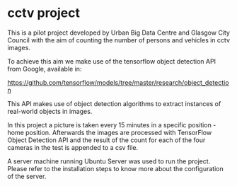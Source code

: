 # cctv project

This is a pilot project developed by Urban Big Data Centre and Glasgow City Council with the aim of counting the number of persons and vehicles in cctv images. 

To achieve this aim we make use of the tensorflow object detection API from Google, available in:

https://github.com/tensorflow/models/tree/master/research/object_detection

This API makes use of object detection algorithms to extract instances of real-world objects in images.

In this project a picture is taken every 15 minutes in a specific position - home position. Afterwards the images are processed with TensorFlow Object Detection API and the result of the count for each of the four cameras in the test is appended to a csv file.

A server machine running Ubuntu Server was used to run the project. Please refer to the installation steps to know more about the configuration of the server.


